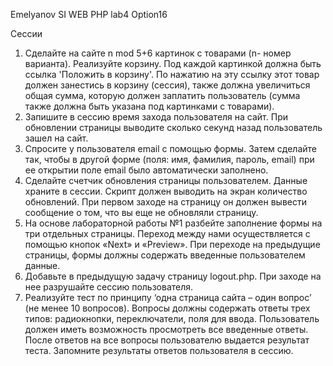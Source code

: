 Emelyanov SI
WEB PHP
lab4 Option16

Сессии

1.  Сделайте на сайте n mod 5+6 картинок с товарами (n- номер варианта). Реализуйте корзину.
    Под каждой картинкой должна быть ссылка 'Положить в корзину'.
    По нажатию на эту ссылку этот товар должен занестись в корзину (сессия),
    также должна увеличиться общая сумма, которую должен заплатить пользователь
    (сумма также должна быть указана под картинками с товарами).
2.  Запишите в сессию время захода пользователя на сайт.
    При обновлении страницы выводите сколько секунд назад пользователь зашел на сайт.
3.  Спросите у пользователя email с помощью формы.
    Затем сделайте так, чтобы в другой форме
    (поля: имя, фамилия, пароль, email) при ее открытии поле email было автоматически заполнено.
4.  Сделайте счетчик обновления страницы пользователем. Данные храните в сессии.
    Скрипт должен выводить на экран количество обновлений.
    При первом заходе на страницу он должен вывести сообщение о том, что вы еще не обновляли страницу.
5.  На основе лабораторной работы №1 разбейте заполнение формы на три отдельных страницы.
    Переход между нами осуществляется с помощью кнопок «Next» и «Preview».
    При переходе на предыдущие страницы, формы должны содержать введенные пользователем данные.
6.  Добавьте в предыдущую задачу страницу logout.php. При заходе на нее разрушайте сессию пользователя.
7.  Реализуйте тест по принципу ‘одна страница сайта – один вопрос’ (не менее 10 вопросов).
    Вопросы должны содержать ответы трех типов: радиокнопки, переключатели, поля для ввода.
    Пользователь должен иметь возможность просмотреть все введенные ответы.
    После ответов на все вопросы пользователю выдается результат теста.
    Запомните результаты ответов пользователя в сессию.
